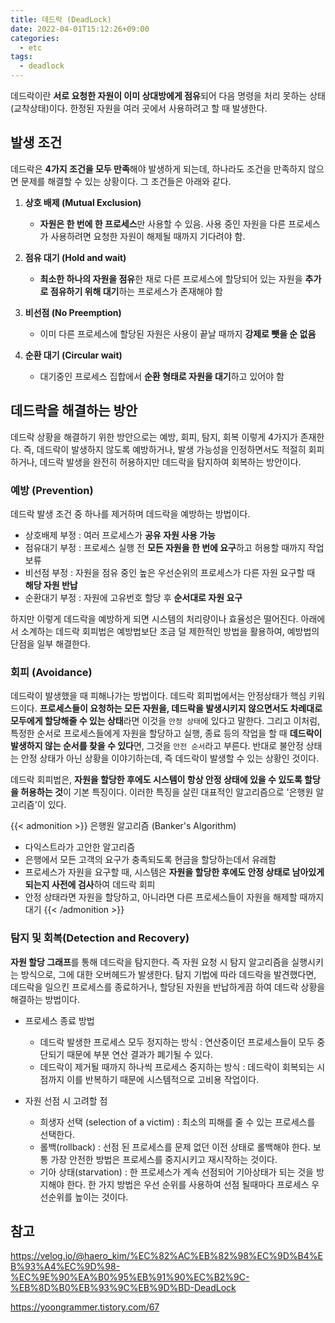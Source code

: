 ```yaml
---
title: 데드락 (DeadLock)
date: 2022-04-01T15:12:26+09:00
categories:
  - etc
tags: 
  - deadlock
---
```


데드락이란 **서로 요청한 자원이 이미 상대방에게 점유**되어 다음 명령을 처리 못하는 상태(교착상태)이다. 한정된 자원을 여러 곳에서 사용하려고 할 때 발생한다.


## 발생 조건
데드락은 **4가지 조건을 모두 만족**해야 발생하게 되는데, 하나라도 조건을 만족하지 않으면 문제를 해결할 수 있는 상황이다. 그 조건들은 아래와 같다.

1. **상호 배제 (Mutual Exclusion)**
    - **자원은 한 번에 한 프로세스**만 사용할 수 있음. 사용 중인 자원을 다른 프로세스가 사용하려면 요청한 자원이 해제될 때까지 기다려야 함.

2. **점유 대기 (Hold and wait)**
    - **최소한 하나의 자원을 점유**한 채로 다른 프로세스에 할당되어 있는 자원을 **추가로 점유하기 위해 대기**하는 프로세스가 존재해야 함

3. **비선점 (No Preemption)**
    - 이미 다른 프로세스에 할당된 자원은 사용이 끝날 때까지 **강제로 뺏을 순 없음**

4. **순환 대기 (Circular wait)**
    - 대기중인 프로세스 집합에서 **순환 형태로 자원을 대기**하고 있어야 함

## 데드락을 해결하는 방안

데드락 상황을 해결하기 위한 방안으로는 예방, 회피, 탐지, 회복 이렇게 4가지가 존재한다. 즉, 데드락이 발생하지 않도록 예방하거나, 발생 가능성을 인정하면서도 적절히 회피하거나, 데드락 발생을 완전히 허용하지만 데드락을 탐지하여 회복하는 방안이다.

### 예방 (Prevention)
데드락 발생 조건 중 하나를 제거하며 데드락을 예방하는 방법이다.

* 상호배제 부정 : 여러 프로세스가 **공유 자원 사용 가능**
* 점유대기 부정 : 프로세스 실행 전 **모든 자원을 한 번에 요구**하고 허용할 때까지 작업 보류
* 비선점 부정 : 자원을 점유 중인 높은 우선순위의 프로세스가 다른 자원 요구할 때 **해당 자원 반납**
* 순환대기 부정 : 자원에 고유번호 할당 후 **순서대로 자원 요구**

하지만 이렇게 데드락을 예방하게 되면 시스템의 처리량이나 효율성은 떨어진다. 아래에서 소계하는 데드락 회피법은 예방법보단 조금 덜 제한적인 방법을 활용하여, 예방법의 단점을 일부 해결한다.

### 회피 (Avoidance)

데드락이 발생했을 때 피해나가는 방법이다. 데드락 회피법에서는 안정상태가 핵심 키워드이다. **프로세스들이 요청하는 모든 자원을, 데드락을 발생시키지 않으면서도 차례대로 모두에게 할당해줄 수 있는 상태**라면 이것을 `안정 상태`에 있다고 말한다. 그리고 이처럼, 특정한 순서로 프로세스들에게 자원을 할당하고 실행, 종료 등의 작업을 할 때 **데드락이 발생하지 않는 순서를 찾을 수 있다**면, 그것을 `안전 순서`라고 부른다. 반대로 불안정 상태는 안정 상태가 아닌 상황을 이야기하는데, 즉 데드락이 발생할 수 있는 상황인 것이다.

데드락 회피법은, **자원을 할당한 후에도 시스템이 항상 안정 상태에 있을 수 있도록 할당을 허용하는 것**이 기본 특징이다. 이러한 특징을 살린 대표적인 알고리즘으로 '은행원 알고리즘'이 있다.

{{< admonition >}}
은행원 알고리즘 (Banker's Algorithm)
* 다익스트라가 고안한 알고리즘
* 은행에서 모든 고객의 요구가 충족되도록 현금을 할당하는데서 유래함
* 프로세스가 자원을 요구할 때, 시스템은 **자원을 할당한 후에도 안정 상태로 남아있게 되는지 사전에 검사**하여 데드락 회피
* 안정 상태라면 자원을 할당하고, 아니라면 다른 프로세스들이 자원을 해제할 때까지 대기
{{< /admonition >}}

### 탐지 및 회복(Detection and Recovery)
**자원 할당 그래프**를 통해 데드락을 탐지한다. 즉 자원 요청 시 탐지 알고리즘을 실행시키는 방식으로, 그에 대한 오버헤드가 발생한다. 탐지 기법에 따라 데드락을 발견했다면, 데드락을 일으킨 프로세스를 종료하거나, 할당된 자원을 반납하게끔 하여 데드락 상황을 해결하는 방법이다.

- 프로세스 종료 방법
  - 데드락 발생한 프로세스 모두 정지하는 방식 : 연산중이던 프로세스들이 모두 중단되기 때문에 부분 연산 결과가 폐기될 수 있다.
  - 데드락이 제거될 때까지 하나씩 프로세스 중지하는 방식 : 데드락이 회복되는 시점까지 이를 반복하기 때문에 시스템적으로 고비용 작업이다.

- 자원 선점 시 고려할 점
  - 희생자 선택 (selection of a victim) : 최소의 피해를 줄 수 있는 프로세스를 선택한다.
  - 롤백(rollback) : 선점 된 프로세스를 문제 없던 이전 상태로 롤백해야 한다. 보통 가장 안전한 방법은 프로세스를 중지시키고 재시작하는 것이다.
  - 기아 상태(starvation) : 한 프로세스가 계속 선점되어 기아상태가 되는 것을 방지해야 한다. 한 가지 방법은 우선 순위를 사용하여 선점 될때마다 프로세스 우선순위를 높이는 것이다.

## 참고
https://velog.io/@haero_kim/%EC%82%AC%EB%82%98%EC%9D%B4%EB%93%A4%EC%9D%98-%EC%9E%90%EA%B0%95%EB%91%90%EC%B2%9C-%EB%8D%B0%EB%93%9C%EB%9D%BD-DeadLock

https://yoongrammer.tistory.com/67
